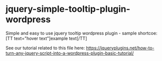 # jquery-simple-tooltip-plugin-wordpress
Simple and easy to use jquery tooltip wordpress plugin - sample shortcoe: [TT text="hover text"]example text[/TT]

See our tutorial related to this file here: https://jqueryplugins.net/how-to-turn-any-jquery-script-into-a-wordpress-plugin-basic-tutorial/
